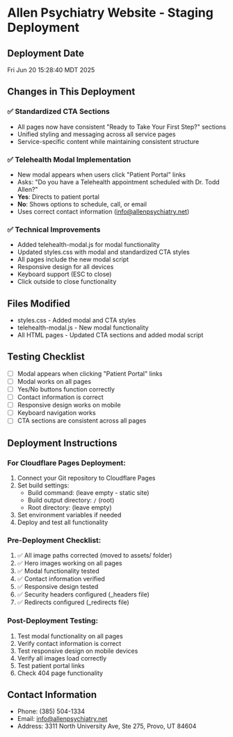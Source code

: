 # Allen Psychiatry Website - Staging Deployment

## Deployment Date
Fri Jun 20 15:28:40 MDT 2025

## Changes in This Deployment

### ✅ Standardized CTA Sections
- All pages now have consistent "Ready to Take Your First Step?" sections
- Unified styling and messaging across all service pages
- Service-specific content while maintaining consistent structure

### ✅ Telehealth Modal Implementation
- New modal appears when users click "Patient Portal" links
- Asks: "Do you have a Telehealth appointment scheduled with Dr. Todd Allen?"
- **Yes**: Directs to patient portal
- **No**: Shows options to schedule, call, or email
- Uses correct contact information (info@allenpsychiatry.net)

### ✅ Technical Improvements
- Added telehealth-modal.js for modal functionality
- Updated styles.css with modal and standardized CTA styles
- All pages include the new modal script
- Responsive design for all devices
- Keyboard support (ESC to close)
- Click outside to close functionality

## Files Modified
- styles.css - Added modal and CTA styles
- telehealth-modal.js - New modal functionality
- All HTML pages - Updated CTA sections and added modal script

## Testing Checklist
- [ ] Modal appears when clicking "Patient Portal" links
- [ ] Modal works on all pages
- [ ] Yes/No buttons function correctly
- [ ] Contact information is correct
- [ ] Responsive design works on mobile
- [ ] Keyboard navigation works
- [ ] CTA sections are consistent across all pages

## Deployment Instructions

### For Cloudflare Pages Deployment:
1. Connect your Git repository to Cloudflare Pages
2. Set build settings:
   - Build command: (leave empty - static site)
   - Build output directory: `/` (root)
   - Root directory: (leave empty)
3. Set environment variables if needed
4. Deploy and test all functionality

### Pre-Deployment Checklist:
1. ✅ All image paths corrected (moved to assets/ folder)
2. ✅ Hero images working on all pages
3. ✅ Modal functionality tested
4. ✅ Contact information verified
5. ✅ Responsive design tested
6. ✅ Security headers configured (_headers file)
7. ✅ Redirects configured (_redirects file)

### Post-Deployment Testing:
1. Test modal functionality on all pages
2. Verify contact information is correct
3. Test responsive design on mobile devices
4. Verify all images load correctly
5. Test patient portal links
6. Check 404 page functionality

## Contact Information
- Phone: (385) 504-1334
- Email: info@allenpsychiatry.net
- Address: 3311 North University Ave, Ste 275, Provo, UT 84604
